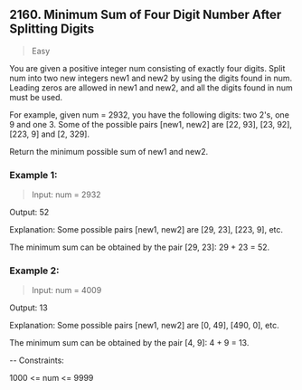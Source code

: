 ## 2160. Minimum Sum of Four Digit Number After Splitting Digits

  

> Easy

  



You are given a positive integer num consisting of exactly four digits. Split num into two new integers new1 and new2 by using the digits found in num. Leading zeros are allowed in new1 and new2, and all the digits found in num must be used.

  

For example, given num = 2932, you have the following digits: two 2's, one 9 and one 3. Some of the possible pairs [new1, new2] are [22, 93], [23, 92], [223, 9] and [2, 329].

Return the minimum possible sum of new1 and new2.

  

  

### Example 1:

  

> Input: num = 2932

Output: 52

Explanation: Some possible pairs [new1, new2] are [29, 23], [223, 9], etc.

The minimum sum can be obtained by the pair [29, 23]: 29 + 23 = 52.

  

### Example 2:

  

> Input: num = 4009

Output: 13

Explanation: Some possible pairs [new1, new2] are [0, 49], [490, 0], etc.

The minimum sum can be obtained by the pair [4, 9]: 4 + 9 = 13.

  

-- Constraints:

  

1000 <= num <= 9999

  

